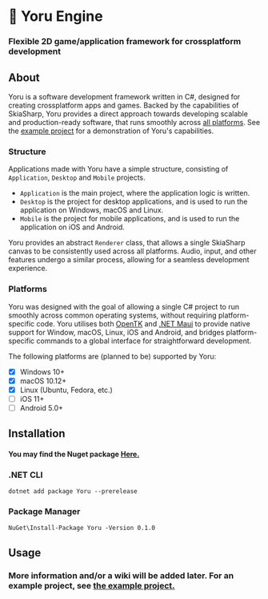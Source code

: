 # 🌙 Yoru Engine

### Flexible 2D game/application framework for crossplatform development

## About

Yoru is a software development framework written in C#, designed for creating crossplatform apps and games. Backed by the capabilities of SkiaSharp, Yoru provides a direct approach towards developing scalable and production-ready software, that runs smoothly across [all platforms](#platforms). See the [example project](Yoru.Example/Program.cs) for a demonstration of Yoru's capabilities.

### Structure

Applications made with Yoru have a simple structure, consisting of `Application`, `Desktop` and `Mobile` projects.

- `Application` is the main project, where the application logic is written.
- `Desktop` is the project for desktop applications, and is used to run the application on Windows, macOS and Linux.
- `Mobile` is the project for mobile applications, and is used to run the application on iOS and Android.

Yoru provides an abstract `Renderer` class, that allows a single SkiaSharp canvas to be consistently used across all platforms. Audio, input, and other features undergo a similar process, allowing for a seamless development experience.

### Platforms

Yoru was designed with the goal of allowing a single C# project to run smoothly across common operating systems, without requiring platform-specific code. Yoru utilises both [OpenTK](https://opentk.net/) and [.NET Maui](https://dotnet.microsoft.com/en-us/apps/maui) to provide native support for Window, macOS, Linux, iOS and Android, and bridges platform-specific commands to a global interface for straightforward development.

The following platforms are (planned to be) supported by Yoru:

- [x] Windows 10+
- [x] macOS 10.12+
- [x] Linux (Ubuntu, Fedora, etc.)
- [ ] iOS 11+
- [ ] Android 5.0+

## Installation

#### You may find the Nuget package [Here.](https://www.nuget.org/packages/Yoru)

### .NET CLI

`dotnet add package Yoru --prerelease`

### Package Manager

`NuGet\Install-Package Yoru -Version 0.1.0`

## Usage

### More information and/or a wiki will be added later. For an example project, see [the example project.](Yoru.Example/Program.cs)
